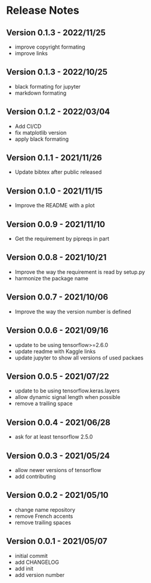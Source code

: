 # Release Notes

## Version 0.1.3 - 2022/11/25

* improve copyright formating
* improve links

## Version 0.1.3 - 2022/10/25

* black formating for jupyter
* markdown formating

## Version 0.1.2 - 2022/03/04

* Add CI/CD
* fix matplotlib version
* apply black formating

## Version 0.1.1 - 2021/11/26

* Update bibtex after public released

## Version 0.1.0 - 2021/11/15

* Improve the README with a plot

## Version 0.0.9 - 2021/11/10

* Get the requirement by pipreqs in part

## Version 0.0.8 - 2021/10/21

* Improve the way the requirement is read by setup.py
* harmonize the package name

## Version 0.0.7 - 2021/10/06

* Improve the way the version number is defined

## Version 0.0.6 - 2021/09/16

* update to be using tensorflow>=2.6.0
* update readme with Kaggle links
* update jupyter to show all versions of used packaes

## Version 0.0.5 - 2021/07/22

* update to be using tensorflow.keras.layers
* allow dynamic signal length when possible
* remove a trailing space

## Version 0.0.4 - 2021/06/28

* ask for at least tensorflow 2.5.0

## Version 0.0.3 - 2021/05/24

* allow newer versions of tensorflow
* add contributing

## Version 0.0.2 - 2021/05/10

* change name repository
* remove French accents
* remove trailing spaces

## Version 0.0.1 - 2021/05/07

* initial commit
* add CHANGELOG
* add init
* add version number
